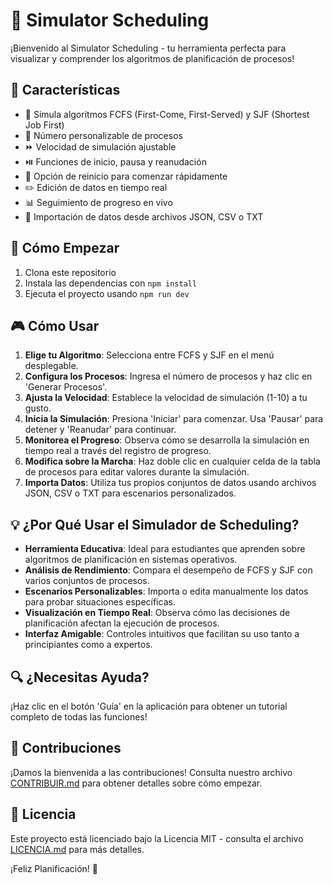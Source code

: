 # 🚀 Simulator Scheduling

¡Bienvenido al Simulator Scheduling - tu herramienta perfecta para visualizar y comprender los algoritmos de planificación de procesos!

## 🌟 Características

- 🔄 Simula algoritmos FCFS (First-Come, First-Served) y SJF (Shortest Job First)
- 🔢 Número personalizable de procesos
- ⏩ Velocidad de simulación ajustable
- ⏯️ Funciones de inicio, pausa y reanudación
- 🔄 Opción de reinicio para comenzar rápidamente
- ✏️ Edición de datos en tiempo real
- 📊 Seguimiento de progreso en vivo
- 📁 Importación de datos desde archivos JSON, CSV o TXT

## 🚀 Cómo Empezar

1. Clona este repositorio
2. Instala las dependencias con `npm install`
3. Ejecuta el proyecto usando `npm run dev`

## 🎮 Cómo Usar

1. **Elige tu Algoritmo**: Selecciona entre FCFS y SJF en el menú desplegable.
2. **Configura los Procesos**: Ingresa el número de procesos y haz clic en 'Generar Procesos'.
3. **Ajusta la Velocidad**: Establece la velocidad de simulación (1-10) a tu gusto.
4. **Inicia la Simulación**: Presiona 'Iniciar' para comenzar. Usa 'Pausar' para detener y 'Reanudar' para continuar.
5. **Monitorea el Progreso**: Observa cómo se desarrolla la simulación en tiempo real a través del registro de progreso.
6. **Modifica sobre la Marcha**: Haz doble clic en cualquier celda de la tabla de procesos para editar valores durante la simulación.
7. **Importa Datos**: Utiliza tus propios conjuntos de datos usando archivos JSON, CSV o TXT para escenarios personalizados.

## 💡 ¿Por Qué Usar el Simulador de Scheduling?

- **Herramienta Educativa**: Ideal para estudiantes que aprenden sobre algoritmos de planificación en sistemas operativos.
- **Análisis de Rendimiento**: Compara el desempeño de FCFS y SJF con varios conjuntos de procesos.
- **Escenarios Personalizables**: Importa o edita manualmente los datos para probar situaciones específicas.
- **Visualización en Tiempo Real**: Observa cómo las decisiones de planificación afectan la ejecución de procesos.
- **Interfaz Amigable**: Controles intuitivos que facilitan su uso tanto a principiantes como a expertos.

## 🔍 ¿Necesitas Ayuda?

¡Haz clic en el botón 'Guía' en la aplicación para obtener un tutorial completo de todas las funciones!

## 🤝 Contribuciones

¡Damos la bienvenida a las contribuciones! Consulta nuestro archivo [CONTRIBUIR.md](CONTRIBUIR.md) para obtener detalles sobre cómo empezar.

## 📄 Licencia

Este proyecto está licenciado bajo la Licencia MIT - consulta el archivo [LICENCIA.md](LICENCIA.md) para más detalles.

¡Feliz Planificación! 🎉
